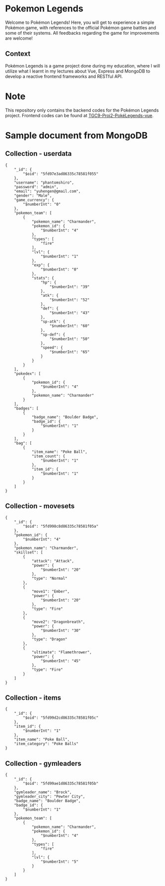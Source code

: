# Pokemon Legends
Welcome to Pokémon Legends! Here, you will get to experience a simple Pokémon game, with references to the official Pokémon game battles and some of their systems. All feedbacks regarding the game for improvements are welcome!

## Context
Pokémon Legends is a game project done during my education, where I will utilize what I learnt in my lectures about Vue, Express and MongoDB to develop a reactive frontend frameworks and RESTful API.

# Note
This repository only contains the backend codes for the Pokémon Legends project.
Frontend codes can be found at [TGC9-Proj2-PokéLegends-vue](https://github.com/yuhengen/TGC9-Proj2-PokeLegends-vue).

# Sample document from MongoDB

## Collection - userdata
```
{
	"_id": {
		"$oid": "5fd97e3ad86335c78581f055"
	},
	"username": "phantomshiro",
	"password": "admin",
	"email": "yuhengen@gmail.com",
	"gender": "Male",
	"game_currency": {
		"$numberInt": "0"
	},
	"pokemon_team": [
		{
			"pokemon_name": "Charmander",
			"pokemon_id": {
				"$numberInt": "4"
			},
			"types": [
				"fire"
			],
			"lvl": {
				"$numberInt": "1"
			},
			"exp": {
				"$numberInt": "0"
			},
			"stats": {
				"hp": {
					"$numberInt": "39"
				},
				"atk": {
					"$numberInt": "52"
				},
				"def": {
					"$numberInt": "43"
				},
				"sp-atk": {
					"$numberInt": "60"
				},
				"sp-def": {
					"$numberInt": "50"
				},
				"speed": {
					"$numberInt": "65"
				}
			}
		}
	],
	"pokedex": [
		{
			"pokemon_id": {
				"$numberInt": "4"
			},
			"pokemon_name": "Charmander"
		}
	],
	"badges": [
		{
			"badge_name": "Boulder Badge",
			"badge_id": {
				"$numberInt": "1"
			}
		}
	],
	"bag": [
		{
			"item_name": "Poke Ball",
			"item_count": {
				"$numberInt": "1"
			},
			"item_id": {
				"$numberInt": "1"
			}
		}
	]
}
```

## Collection - movesets
```
{
	"_id": {
		"$oid": "5fd998c8d86335c78581f05a"
	},
	"pokemon_id": {
		"$numberInt": "4"
	},
	"pokemon_name": "Charmander",
	"skillset": [
		{
			"attack": "Attack",
			"power": {
				"$numberInt": "20"
			},
			"type": "Normal"
		},
		{
			"move1": "Ember",
			"power": {
				"$numberInt": "20"
			},
			"type": "Fire"
		},
		{
			"move2": "Dragonbreath",
			"power": {
				"$numberInt": "30"
			},
			"type": "Dragon"
		},
		{
			"ultimate": "Flamethrower",
			"power": {
				"$numberInt": "45"
			},
			"type": "Fire"
		}
	]
}
```

## Collection - items
```
{
	"_id": {
		"$oid": "5fd99d2cd86335c78581f05c"
	},
	"item_id": {
		"$numberInt": "1"
	},
	"item_name": "Poke Ball",
	"item_category": "Poke Balls"
}
```

## Collection - gymleaders
```
{
	"_id": {
		"$oid": "5fd99ae1d86335c78581f05b"
	},
	"gymleader_name": "Brock",
	"gymleader_city": "Pewter City",
	"badge_name": "Boulder Badge",
	"badge_id": {
		"$numberInt": "1"
	},
	"pokemon_team": [
		{
			"pokemon_name": "Charmander",
			"pokemon_id": {
				"$numberInt": "4"
			},
			"types": [
				"fire"
			],
			"lvl": {
				"$numberInt": "5"
			}
		}
	]
}
```